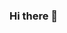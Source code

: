 ### Hi there 👋

<!--
**nickkarsten/nickkarsten** is a ✨ _special_ ✨ repository because its `README.md` (this file) appears on my GitHub profile.

Here are some things:

- 🔭 I’m currently working on ... improving technical accumen. 
- 🌱 I’m currently learning ... a lot of CLI. 
- 👯 I’m looking to collaborate on ... creating my very own Bash scripts!
- 🤔 I’m looking for help with ... literally anything you want to show me at this point...in the realm of DevOps. 
- 💬 Ask me about ... leadership, health. 
- 📫 How to reach me: ... probably email for introductions. Let's not get ahead of ourselves. 
- 😄 Pronouns: ... he/him
- ⚡ Fun fact: ... dogs can't look up. 
-->
